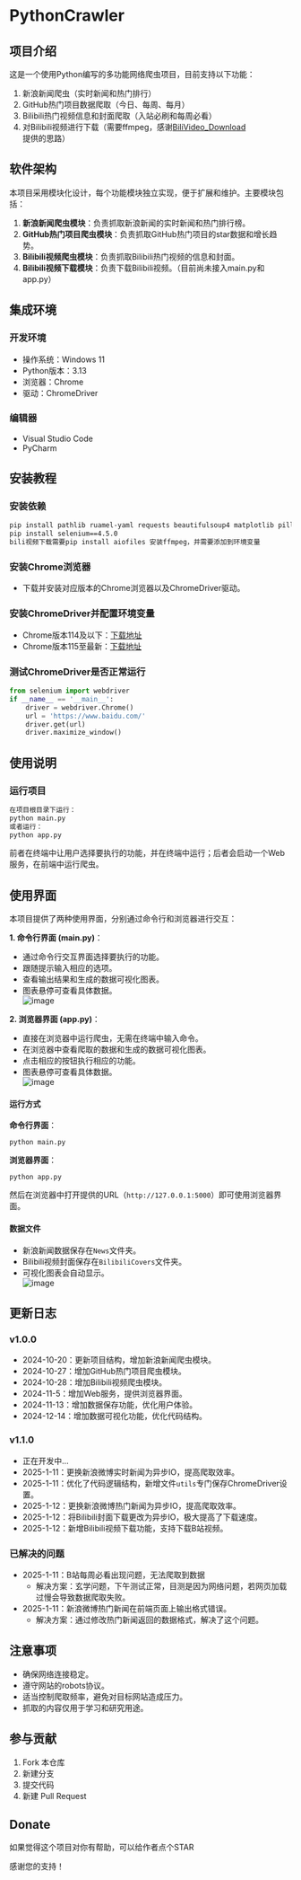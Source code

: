 # PythonCrawler

## 项目介绍

这是一个使用Python编写的多功能网络爬虫项目，目前支持以下功能：
1. 新浪新闻爬虫（实时新闻和热门排行）
2. GitHub热门项目数据爬取（今日、每周、每月）
3. Bilibili热门视频信息和封面爬取（入站必刷和每周必看）
4. 对Bilibili视频进行下载（需要ffmpeg，感谢[BiliVideo_Download](https://github.com/keyblues/BiliVideo_Download/blob/main/bilivideo.py)提供的思路）

## 软件架构

本项目采用模块化设计，每个功能模块独立实现，便于扩展和维护。主要模块包括：

1. **新浪新闻爬虫模块**：负责抓取新浪新闻的实时新闻和热门排行榜。
2. **GitHub热门项目爬虫模块**：负责抓取GitHub热门项目的star数据和增长趋势。
3. **Bilibili视频爬虫模块**：负责抓取Bilibili热门视频的信息和封面。
4. **Bilibili视频下载模块**：负责下载Bilibili视频。（目前尚未接入main.py和app.py）

## 集成环境

### 开发环境

- 操作系统：Windows 11
- Python版本：3.13
- 浏览器：Chrome
- 驱动：ChromeDriver

### 编辑器

- Visual Studio Code
- PyCharm

## 安装教程

### 安装依赖

```bash
pip install pathlib ruamel-yaml requests beautifulsoup4 matplotlib pillow flask aiohttp
pip install selenium==4.5.0
bili视频下载需要pip install aiofiles 安装ffmpeg，并需要添加到环境变量
```

### 安装Chrome浏览器

- 下载并安装对应版本的Chrome浏览器以及ChromeDriver驱动。

### 安装ChromeDriver并配置环境变量

- Chrome版本114及以下：[下载地址](http://chromedriver.storage.googleapis.com/index.html)
- Chrome版本115至最新：[下载地址](https://googlechromelabs.github.io/chrome-for-testing/#stable)

### 测试ChromeDriver是否正常运行

```python
from selenium import webdriver
if __name__ == '__main__':
    driver = webdriver.Chrome()
    url = 'https://www.baidu.com/'
    driver.get(url)
    driver.maximize_window()
```

## 使用说明

### 运行项目

```bash
在项目根目录下运行：
python main.py
或者运行：
python app.py
```

前者在终端中让用户选择要执行的功能，并在终端中运行；后者会启动一个Web服务，在前端中运行爬虫。

## 使用界面

本项目提供了两种使用界面，分别通过命令行和浏览器进行交互：

**1. 命令行界面 (main.py)**：

- 通过命令行交互界面选择要执行的功能。
- 跟随提示输入相应的选项。
- 查看输出结果和生成的数据可视化图表。
- 图表悬停可查看具体数据。   
![image](https://github.com/user-attachments/assets/2d7808c6-e653-4de0-aec2-cff22ad8aeb1)

**2. 浏览器界面 (app.py)**：

- 直接在浏览器中运行爬虫，无需在终端中输入命令。
- 在浏览器中查看爬取的数据和生成的数据可视化图表。
- 点击相应的按钮执行相应的功能。
- 图表悬停可查看具体数据。   
![image](https://github.com/user-attachments/assets/57533841-ca73-49aa-b223-4ccf37ae723e)


#### 运行方式

**命令行界面**：
```
python main.py
```

**浏览器界面**：
```
python app.py
```

然后在浏览器中打开提供的URL（`http://127.0.0.1:5000`）即可使用浏览器界面。

#### 数据文件

- 新浪新闻数据保存在`News`文件夹。
- Bilibili视频封面保存在`BilibiliCovers`文件夹。
- 可视化图表会自动显示。   
![image](https://github.com/user-attachments/assets/57fcc17f-ca77-4926-b036-fca2790589f0)

## 更新日志

### v1.0.0

- 2024-10-20：更新项目结构，增加新浪新闻爬虫模块。
- 2024-10-27：增加GitHub热门项目爬虫模块。
- 2024-10-28：增加Bilibili视频爬虫模块。
- 2024-11-5：增加Web服务，提供浏览器界面。
- 2024-11-13：增加数据保存功能，优化用户体验。
- 2024-12-14：增加数据可视化功能，优化代码结构。

### v1.1.0

- 正在开发中...
- 2025-1-11：更换新浪微博实时新闻为异步IO，提高爬取效率。
- 2025-1-11：优化了代码逻辑结构，新增文件`utils`专门保存ChromeDriver设置。
- 2025-1-12：更换新浪微博热门新闻为异步IO，提高爬取效率。
- 2025-1-12：将Bilibili封面下载更改为异步IO，极大提高了下载速度。
- 2025-1-12：新增Bilibili视频下载功能，支持下载B站视频。

### 已解决的问题

- 2025-1-11：B站每周必看出现问题，无法爬取到数据
  - 解决方案：玄学问题，下午测试正常，目测是因为网络问题，若网页加载过慢会导致数据爬取失败。
- 2025-1-11：新浪微博热门新闻在前端页面上输出格式错误。
  - 解决方案：通过修改热门新闻返回的数据格式，解决了这个问题。

## 注意事项

- 确保网络连接稳定。
- 遵守网站的robots协议。
- 适当控制爬取频率，避免对目标网站造成压力。
- 抓取的内容仅用于学习和研究用途。

## 参与贡献

1. Fork 本仓库
2. 新建分支
3. 提交代码
4. 新建 Pull Request

## Donate

如果觉得这个项目对你有帮助，可以给作者点个STAR

感谢您的支持！